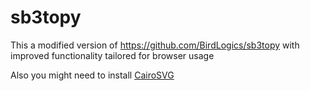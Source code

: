 # sb3topy

This a modified version of https://github.com/BirdLogics/sb3topy with improved functionality tailored for browser usage

Also you might need to install [CairoSVG](https://cairosvg.org/documentation/)